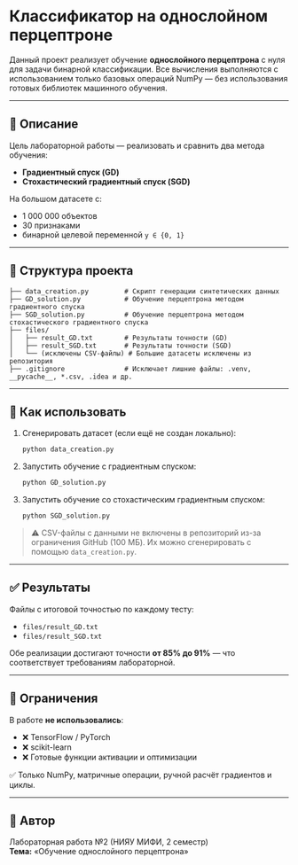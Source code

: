 # Классификатор на однослойном перцептроне

Данный проект реализует обучение **однослойного перцептрона** с нуля для задачи бинарной классификации. Все вычисления выполняются с использованием только базовых операций NumPy — без использования готовых библиотек машинного обучения.

---

## 📌 Описание

Цель лабораторной работы — реализовать и сравнить два метода обучения:

- **Градиентный спуск (GD)**
- **Стохастический градиентный спуск (SGD)**

На большом датасете с:
- 1 000 000 объектов
- 30 признаками
- бинарной целевой переменной `y ∈ {0, 1}`

---

## 📁 Структура проекта

```
├── data_creation.py         # Скрипт генерации синтетических данных
├── GD_solution.py           # Обучение перцептрона методом градиентного спуска
├── SGD_solution.py          # Обучение перцептрона методом стохастического градиентного спуска
├── files/
│   ├── result_GD.txt        # Результаты точности (GD)
│   ├── result_SGD.txt       # Результаты точности (SGD)
│   └── (исключены CSV-файлы) # Большие датасеты исключены из репозитория
├── .gitignore               # Исключает лишние файлы: .venv, __pycache__, *.csv, .idea и др.
```

---

## 🧪 Как использовать

1. Сгенерировать датасет (если ещё не создан локально):
   ```bash
   python data_creation.py
   ```

2. Запустить обучение с градиентным спуском:
   ```bash
   python GD_solution.py
   ```

3. Запустить обучение со стохастическим градиентным спуском:
   ```bash
   python SGD_solution.py
   ```

> ⚠️ CSV-файлы с данными не включены в репозиторий из-за ограничения GitHub (100 МБ). Их можно сгенерировать с помощью `data_creation.py`.

---

## ✅ Результаты

Файлы с итоговой точностью по каждому тесту:
- `files/result_GD.txt`
- `files/result_SGD.txt`

Обе реализации достигают точности **от 85% до 91%** — что соответствует требованиям лабораторной.

---

## 🚫 Ограничения

В работе **не использовались**:

- ❌ TensorFlow / PyTorch  
- ❌ scikit-learn  
- ❌ Готовые функции активации и оптимизации  

✅ Только NumPy, матричные операции, ручной расчёт градиентов и циклы.

---

## 🧾 Автор

Лабораторная работа №2 (НИЯУ МИФИ, 2 семестр)  
**Тема:** «Обучение однослойного перцептрона»
